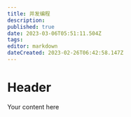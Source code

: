 ```yaml
---
title: 并发编程
description: 
published: true
date: 2023-03-06T05:51:11.504Z
tags: 
editor: markdown
dateCreated: 2023-02-26T06:42:58.147Z
---
```


# Header
Your content here